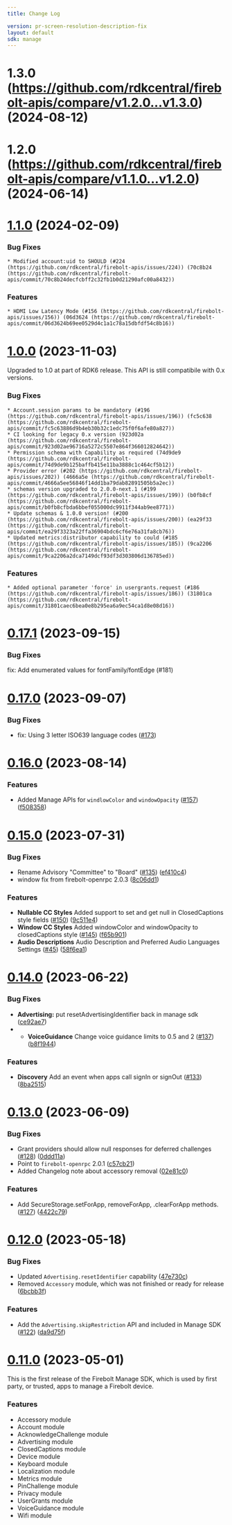 ```yaml
---
title: Change Log

version: pr-screen-resolution-description-fix
layout: default
sdk: manage
---
```

# 1.3.0 (https://github.com/rdkcentral/firebolt-apis/compare/v1.2.0...v1.3.0) (2024-08-12)

# 1.2.0 (https://github.com/rdkcentral/firebolt-apis/compare/v1.1.0...v1.2.0) (2024-06-14)

# [1.1.0](https://github.com/rdkcentral/firebolt-apis/compare/v1.0.0...v1.1.0) (2024-02-09)

### Bug Fixes

    * Modified account:uid to SHOULD (#224 (https://github.com/rdkcentral/firebolt-apis/issues/224)) (70c8b24 (https://github.com/rdkcentral/firebolt-apis/commit/70c8b24decfcbff2c32fb1b0d21290afc00a8432))

### Features

    * HDMI Low Latency Mode (#156 (https://github.com/rdkcentral/firebolt-apis/issues/156)) (06d3624 (https://github.com/rdkcentral/firebolt-apis/commit/06d3624b69ee0529d4c1a1c78a15dbfdf54c8b16))

# [1.0.0](https://github.com/rdkcentral/firebolt-apis/compare/v0.17.1...v1.0.0) (2023-11-03)

Upgraded to 1.0 at part of RDK6 release. This API is still compatibile with 0.x versions.

### Bug Fixes

    * Account.session params to be mandatory (#196 (https://github.com/rdkcentral/firebolt-apis/issues/196)) (fc5c638 (https://github.com/rdkcentral/firebolt-apis/commit/fc5c63886d9b4eb30b32c1edc75f0f6afe80a827))
    * CI looking for legacy 0.x version (923d02a (https://github.com/rdkcentral/firebolt-apis/commit/923d02ae96716a5272c5507e864f366012824642))
    * Permission schema with Capability as required (74d9de9 (https://github.com/rdkcentral/firebolt-apis/commit/74d9de9b125baffb415e11ba3888c1c464cf5b12))
    * Provider error (#202 (https://github.com/rdkcentral/firebolt-apis/issues/202)) (4666a5e (https://github.com/rdkcentral/firebolt-apis/commit/4666a5ee56846f14dd1ba79dab82891505b5a2ec))
    * schemas version upgraded to 2.0.0-next.1 (#199 (https://github.com/rdkcentral/firebolt-apis/issues/199)) (b0fb8cf (https://github.com/rdkcentral/firebolt-apis/commit/b0fb8cfbda6bbef055000dc9911f344ab9ee8771))
    * Update schemas & 1.0.0 version! (#200 (https://github.com/rdkcentral/firebolt-apis/issues/200)) (ea29f33 (https://github.com/rdkcentral/firebolt-apis/commit/ea29f3323a22ffa36904bdc6cf6e76a31fa8cb76))
    * Updated metrics:distributor capability to could (#185 (https://github.com/rdkcentral/firebolt-apis/issues/185)) (9ca2206 (https://github.com/rdkcentral/firebolt-apis/commit/9ca2206a2dca7149dcf93df3d303806d136785ed))

### Features
  
    * Added optional parameter 'force' in usergrants.request (#186 (https://github.com/rdkcentral/firebolt-apis/issues/186)) (31801ca (https://github.com/rdkcentral/firebolt-apis/commit/31801caec6bea0e8b295ea6a9ec54ca1d8e08d16))

# [0.17.1](https://github.com/rdkcentral/firebolt-apis/compare/v0.17.0...v0.17.1) (2023-09-15)

### Bug Fixes

fix: Add enumerated values for fontFamily/fontEdge (#181)

# [0.17.0](https://github.com/rdkcentral/firebolt-apis/compare/v0.16.0...v0.17.0) (2023-09-07)

### Bug Fixes

* fix: Using 3 letter ISO639 language codes ([#173](https://github.com/rdkcentral/firebolt-apis/issues/173))

# [0.16.0](https://github.com/rdkcentral/firebolt-apis/compare/v0.15.0...v0.16.0) (2023-08-14)

### Features

* Added Manage APIs for `windlowColor` and `windowOpacity` ([#157](https://github.com/rdkcentral/firebolt-apis/issues/157)) ([f508358](https://github.com/rdkcentral/firebolt-apis/commit/f508358aeb2f58bb3893bbfaf09e2340fcadac8f))

# [0.15.0](https://github.com/rdkcentral/firebolt-apis/compare/v0.14.0...v0.15.0) (2023-07-31)

### Bug Fixes

* Rename Advisory "Committee" to "Board" ([#135](https://github.com/rdkcentral/firebolt-apis/issues/135)) ([ef410c4](https://github.com/rdkcentral/firebolt-apis/commit/ef410c43bbb32414c3aa1d11b43093565cc90edf))
* window fix from firebolt-openrpc 2.0.3 ([8c06dd1](https://github.com/rdkcentral/firebolt-apis/commit/8c06dd1432822719f5634e2877b36efdf02a4809))

### Features

* **Nullable CC Styles** Added support to set and get null in ClosedCaptions style fields ([#150](https://github.com/rdkcentral/firebolt-apis/issues/150)) ([9c511e4](https://github.com/rdkcentral/firebolt-apis/commit/9c511e4fddebcdf5dfc04e9e8e31f98ab7eef680))
* **Window CC Styles** Added windowColor and windowOpacity to closedCaptions style ([#145](https://github.com/rdkcentral/firebolt-apis/issues/145)) ([f65b901](https://github.com/rdkcentral/firebolt-apis/commit/f65b9019bda22400df9b9634c332e720db38118d))
* **Audio Descriptions** Audio Description and Preferred Audio Languages Settings ([#45](https://github.com/rdkcentral/firebolt-apis/issues/45)) ([58f6ea1](https://github.com/rdkcentral/firebolt-apis/commit/58f6ea1dde7a819883eb3da24f879b6a9ecc9a41))

# [0.14.0](https://github.com/rdkcentral/firebolt-apis/compare/v0.13.0...v0.14.0) (2023-06-22)

### Bug Fixes

* **Advertising:** put resetAdvertisingIdentifier back in manage sdk ([ce92ae7](https://github.com/rdkcentral/firebolt-apis/commit/ce92ae7bfff58fa1d3e4bee78c88d5edf0266473))
* * **VoiceGuidance** Change voice guidance limits to 0.5 and 2 ([#137](https://github.com/rdkcentral/firebolt-apis/issues/137)) ([b8f1944](https://github.com/rdkcentral/firebolt-apis/commit/b8f19449efd808639599b162aba61c08ec089c41))

### Features

* **Discovery** Add an event when apps call signIn or signOut ([#133](https://github.com/rdkcentral/firebolt-apis/issues/133)) ([8ba2515](https://github.com/rdkcentral/firebolt-apis/commit/8ba2515948c433ccc38662f223f5fb399cf34841))

# [0.13.0](https://github.com/rdkcentral/firebolt-apis/compare/v0.12.0...v0.13.0) (2023-06-09)

### Bug Fixes

* Grant providers should allow null responses for deferred challenges ([#128](https://github.com/rdkcentral/firebolt-apis/issues/128)) ([0ddd11a](https://github.com/rdkcentral/firebolt-apis/commit/0ddd11af282aed85112fb739993ae58cfc1c4910))
* Point to `firebolt-openrpc` 2.0.1 ([c57cb21](https://github.com/rdkcentral/firebolt-apis/commit/c57cb218343fd058e2e6e676d52d9d0c904ad9a8))
* Added Changelog note about accessory removal ([02e81c0](https://github.com/rdkcentral/firebolt-apis/commit/02e81c0f0233862e2d2386989943a840eddc5b6a))

### Features

* Add SecureStorage.setForApp, removeForApp, .clearForApp methods. ([#127](https://github.com/rdkcentral/firebolt-apis/issues/127)) ([4422c79](https://github.com/rdkcentral/firebolt-apis/commit/4422c79122fc35e7b35180254be52bf33c64ab5b))

# [0.12.0](https://github.com/rdkcentral/firebolt-apis/compare/v0.11.0...v0.12.0) (2023-05-18)

### Bug Fixes

* Updated `Advertising.resetIdentifier` capability ([47e730c](https://github.com/rdkcentral/firebolt-core-sdk/commit/47e730c4572ca2b8b9fdc3b2062121ef802914aa))
* Removed `Accessory` module, which was not finished or ready for release ([6bcbb3f](https://github.com/rdkcentral/firebolt-apis/commit/6bcbb3fa347cb412e0d973beb6ecff7fe966607a))

### Features

* Add the `Advertising.skipRestriction` API and included in Manage SDK ([#122](https://github.com/rdkcentral/firebolt-core-sdk/issues/122)) ([da9d75f](https://github.com/rdkcentral/firebolt-core-sdk/commit/da9d75f8c29bf04674e3de692874888796665a9a))


# [0.11.0](https://github.com/rdkcentral/firebolt-core-sdk/compare/v0.10.0...v0.11.0) (2023-05-01)

This is the first release of the Firebolt Manage SDK, which is used by first party, or trusted, apps to manage a Firebolt device.

### Features

* Accessory module
* Account module
* AcknowledgeChallenge module
* Advertising module
* ClosedCaptions module
* Device module
* Keyboard module
* Localization module
* Metrics module
* PinChallenge module
* Privacy module
* UserGrants module
* VoiceGuidance module
* Wifi module

